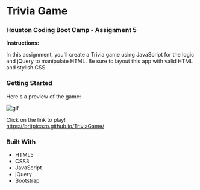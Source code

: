 # Trivia Game

### Houston Coding Boot Camp - Assignment 5

**Instructions:**

In this assignment, you'll create a Trivia game using JavaScript for the logic and jQuery to manipulate HTML. Be sure to layout this app with valid HTML and stylish CSS.

### Getting Started

Here's a preview of the game:

![](https://media.giphy.com/media/l1J9QShiGLpcNokWk/giphy.gif "gif")

Click on the link to play!  
https://britpicazo.github.io/TriviaGame/


### Built With

* HTML5
* CSS3
* JavaScript
* jQuery
* Bootstrap